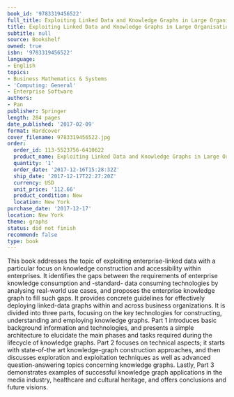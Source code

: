 ```yaml
---
book_id: '9783319456522'
full_title: Exploiting Linked Data and Knowledge Graphs in Large Organisations
title: Exploiting Linked Data and Knowledge Graphs in Large Organisations
subtitle: null
source: Bookshelf
owned: true
isbn: '9783319456522'
language:
- English
topics:
- Business Mathematics & Systems
- 'Computing: General'
- Enterprise Software
authors:
- Pan
publisher: Springer
length: 284 pages
date_published: '2017-02-09'
format: Hardcover
cover_filename: 9783319456522.jpg
order:
  order_id: 113-5523756-6410622
  product_name: Exploiting Linked Data and Knowledge Graphs in Large Organisations
  quantity: '1'
  order_date: '2017-12-16T15:28:32Z'
  ship_date: '2017-12-17T22:27:20Z'
  currency: USD
  unit_price: '112.66'
  product_condition: New
  location: New York
purchase_date: '2017-12-17'
location: New York
theme: graphs
status: did not finish
recommend: false
type: book
---
```

This book addresses the topic of exploiting enterprise-linked data with a particular focus on knowledge construction and accessibility within enterprises. It identifies the gaps between the requirements of enterprise knowledge consumption and -standard- data consuming technologies by analysing real-world use cases, and proposes the enterprise knowledge graph to fill such gaps.
It provides concrete guidelines for effectively deploying linked-data graphs within and across business organizations. It is divided into three parts, focusing on the key technologies for constructing, understanding and employing knowledge graphs. Part 1 introduces basic background information and technologies, and presents a simple architecture to elucidate the main phases and tasks required during the lifecycle of knowledge graphs. Part 2 focuses on technical aspects; it starts with state-of-the art knowledge-graph construction approaches, and then discusses exploration and exploitation techniques as well as advanced question-answering topics concerning knowledge graphs. Lastly, Part 3 demonstrates examples of successful knowledge graph applications in the media industry, healthcare and cultural heritage, and offers conclusions and future visions.

